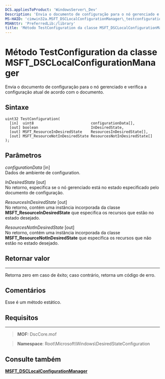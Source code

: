 ```yaml
---
DCS.appliesToProduct: 'WindowsServer\_Dev'
Description: 'Envia o documento de configuração para o nó gerenciado e o testa na configuração atual.'
MS-HAID: 'cimwin32a.MSFT_DSCLocalConfigurationManager\_testconfiguration'
MSHAttr: 'PreferredLib:/library'
title: 'Método TestConfiguration da classe MSFT_DSCLocalConfigurationManager'
---
```


# Método TestConfiguration da classe MSFT_DSCLocalConfigurationManager

Envia o documento de configuração para o nó gerenciado e verifica a configuração atual de acordo com o documento.

Sintaxe
------

```mof
uint32 TestConfiguration(
  [in]  uint8                          configurationData[],
  [out] boolean                        InDesiredState,
  [out] MSFT_ResourceInDesiredState    ResourcesInDesiredState[],
  [out] MSFT_ResourceNotInDesiredState ResourcesNotInDesiredState[]
);
```

Parâmetros
----------

*configurationData* \[in\]  
Dados de ambiente de configuration.

*InDesiredState* \[out\]  
No retorno, especifica se o nó gerenciado está no estado especificado pelo documento de configuração.

*ResourcesInDesiredState* \[out\]  
No retorno, contém uma instância incorporada da classe **MSFT_ResourceInDesiredState** que especifica os recursos que estão no estado desejado.

*ResourcesNotInDesiredState* \[out\]  
No retorno, contém uma instância incorporada da classe **MSFT_ResourceNotInDesiredState** que especifica os recursos que não estão no estado desejado.

## Retornar valor
------------

Retorna zero em caso de êxito; caso contrário, retorna um código de erro.

## Comentários

Esse é um método estático.

## Requisitos
------------
>**MOF:** DscCore.mof

>**Namespace**: Root\Microsoft\Windows\DesiredStateConfiguration


## Consulte também


[**MSFT_DSCLocalConfigurationManager**](msft-dsclocalconfigurationmanager.md)


 

 





<!--HONumber=Apr16_HO2-->


